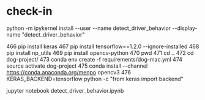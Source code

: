 # check-in

python -m ipykernel install --user --name detect_driver_behavior --display-name "detect_driver_behavior"

466  pip install keras
  467  pip install tensorflow==1.2.0 --ignore-installed
  468  pip install np_utils
  469  pip install opencv-python
  470  pwd
  471  cd ..
  472  cd dog-project/
  473  conda env create -f requirements/dog-mac.yml
  474  source activate dog-project
  475  conda install --channel https://conda.anaconda.org/menpo opencv3
  476  KERAS_BACKEND=tensorflow python -c "from keras import backend"
  
  jupyter notebook detect_driver_behavior.ipynb
